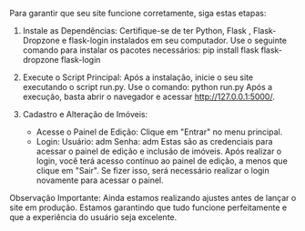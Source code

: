 Para garantir que seu site funcione corretamente, siga estas etapas:

1. Instale as Dependências:
   Certifique-se de ter Python, Flask , Flask-Dropzone e flask-login instalados em seu computador.
   Use o seguinte comando para instalar os pacotes necessários: pip install flask flask-dropzone flask-login

2. Execute o Script Principal:
   Após a instalação, inicie o seu site executando o script run.py.
   Use o comando: python run.py
   Após a execução, basta abrir o navegador e acessar http://127.0.0.1:5000/.

3. Cadastro e Alteração de Imóveis:
   - Acesse o Painel de Edição:
     Clique em "Entrar" no menu principal.
   - Login:
     Usuário: adm
     Senha: adm
   Estas são as credenciais para acessar o painel de edição e inclusão de imóveis.
   Após realizar o login, você terá acesso contínuo ao painel de edição, a menos que clique em "Sair". Se fizer isso, será necessário realizar o login novamente para acessar o painel.
   
Observação Importante:
Ainda estamos realizando ajustes antes de lançar o site em produção. Estamos garantindo que tudo funcione perfeitamente e que a experiência do usuário seja excelente.
